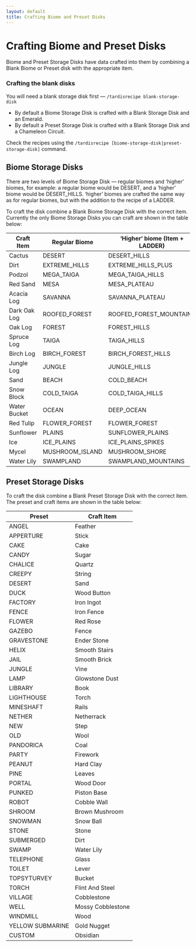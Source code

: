 ```yaml
---
layout: default
title: Crafting Biome and Preset Disks
---
```


# Crafting Biome and Preset Disks

Biome and Preset Storage Disks have data crafted into them by combining a Blank Biome or Preset disk with the appropriate item.

### Crafting the blank disks

You will need a blank storage disk first — `/tardisrecipe blank-storage-disk`

- By default a Biome Storage Disk is crafted with a Blank Storage Disk and an Emerald.
- By default a Preset Storage Disk is crafted with a Blank Storage Disk and a Chameleon Circuit.

Check the recipes using the `/tardisrecipe [biome-storage-disk|preset-storage-disk]` command.

## Biome Storage Disks

There are two levels of Biome Storage Disk — regular biomes and ‘higher’ biomes, for example: a regular biome would be DESERT, and a ‘higher’ biome would be DESERT\_HILLS. ‘higher’ biomes are crafted the same way as for regular biomes, but with the addition to the recipe of a LADDER.

To craft the disk combine a Blank Biome Storage Disk with the correct item. Currently the only Biome Storage Disks you can craft are shown in the table below:

| Craft Item | Regular Biome | ‘Higher‘ biome (Item + LADDER) |
| --- | --- | --- |
| Cactus | DESERT | DESERT\_HILLS |
| Dirt | EXTREME\_HILLS | EXTREME\_HILLS\_PLUS |
| Podzol | MEGA\_TAIGA | MEGA\_TAIGA\_HILLS |
| Red Sand | MESA | MESA\_PLATEAU |
| Acacia Log | SAVANNA | SAVANNA\_PLATEAU |
| Dark Oak Log | ROOFED\_FOREST | ROOFED\_FOREST\_MOUNTAINS |
| Oak Log | FOREST | FOREST\_HILLS |
| Spruce Log | TAIGA | TAIGA\_HILLS |
| Birch Log | BIRCH\_FOREST | BIRCH\_FOREST\_HILLS |
| Jungle Log | JUNGLE | JUNGLE\_HILLS |
| Sand | BEACH | COLD\_BEACH |
| Snow Block | COLD\_TAIGA | COLD\_TAIGA\_HILLS |
| Water Bucket | OCEAN | DEEP\_OCEAN |
| Red Tulip | FLOWER\_FOREST | FLOWER\_FOREST |
| Sunflower | PLAINS | SUNFLOWER\_PLAINS |
| Ice | ICE\_PLAINS | ICE\_PLAINS\_SPIKES |
| Mycel | MUSHROOM\_ISLAND | MUSHROOM\_SHORE |
| Water Lily | SWAMPLAND | SWAMPLAND\_MOUNTAINS |

## Preset Storage Disks

To craft the disk combine a Blank Preset Storage Disk with the correct item. The preset and craft items are shown in the table below:

| Preset | Craft Item |
| --- | --- |
| ANGEL | Feather |
| APPERTURE | Stick |
| CAKE | Cake |
| CANDY | Sugar |
| CHALICE | Quartz |
| CREEPY | String |
| DESERT | Sand |
| DUCK | Wood Button |
| FACTORY | Iron Ingot |
| FENCE | Iron Fence |
| FLOWER | Red Rose |
| GAZEBO | Fence |
| GRAVESTONE | Ender Stone |
| HELIX | Smooth Stairs |
| JAIL | Smooth Brick |
| JUNGLE | Vine |
| LAMP | Glowstone Dust |
| LIBRARY | Book |
| LIGHTHOUSE | Torch |
| MINESHAFT | Rails |
| NETHER | Netherrack |
| NEW | Step |
| OLD | Wool |
| PANDORICA | Coal |
| PARTY | Firework |
| PEANUT | Hard Clay |
| PINE | Leaves |
| PORTAL | Wood Door |
| PUNKED | Piston Base |
| ROBOT | Cobble Wall |
| SHROOM | Brown Mushroom |
| SNOWMAN | Snow Ball |
| STONE | Stone |
| SUBMERGED | Dirt |
| SWAMP | Water Lily |
| TELEPHONE | Glass |
| TOILET | Lever |
| TOPSYTURVEY | Bucket |
| TORCH | Flint And Steel |
| VILLAGE | Cobblestone |
| WELL | Mossy Cobblestone |
| WINDMILL | Wood |
| YELLOW SUBMARINE | Gold Nugget |
| CUSTOM | Obsidian |
